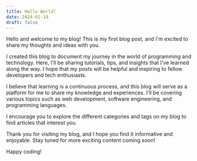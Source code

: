 ```yaml
---
title: Hello World!
date: 2024-02-19
draft: false
---
```


Hello and welcome to my blog! This is my first blog post, and I'm excited to share my thoughts and ideas with you.

I created this blog to document my journey in the world of programming and technology. Here, I'll be sharing tutorials, tips, and insights that I've learned along the way. I hope that my posts will be helpful and inspiring to fellow developers and tech enthusiasts.

I believe that learning is a continuous process, and this blog will serve as a platform for me to share my knowledge and experiences. I'll be covering various topics such as web development, software engineering, and programming languages.

I encourage you to explore the different categories and tags on my blog to find articles that interest you.

Thank you for visiting my blog, and I hope you find it informative and enjoyable. Stay tuned for more exciting content coming soon!

Happy coding!




